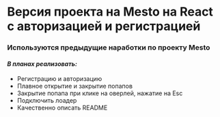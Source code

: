 # Версия проекта на Mesto на React с авторизацией и регистрацией

### Используются предыдущие наработки по проекту Mesto

#### *В планах реализовать:*

* Регистрацию и авторизацию
* Плавное открытие и закрытие попапов
* Закрытие попапа при клике на оверлей, нажатие на Esc
* Подключить лоадер
* Качественно описать README

